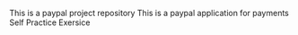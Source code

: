 This is a paypal project repository
This is a paypal application for payments
Self Practice Exersice
